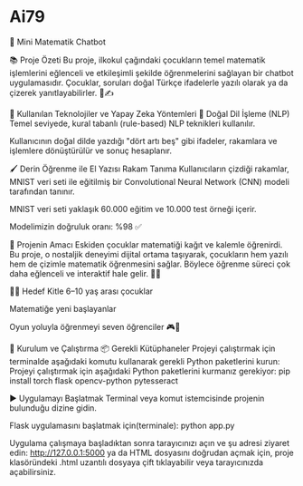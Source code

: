# Ai79
🎉 Mini Matematik Chatbot

📚 Proje Özeti
Bu proje, ilkokul çağındaki çocukların temel matematik işlemlerini eğlenceli ve etkileşimli şekilde öğrenmelerini sağlayan bir chatbot uygulamasıdır.
Çocuklar, soruları doğal Türkçe ifadelerle yazılı olarak ya da çizerek yanıtlayabilirler. 📝✍️

🤖 Kullanılan Teknolojiler ve Yapay Zeka Yöntemleri
💬 Doğal Dil İşleme (NLP)
Temel seviyede, kural tabanlı (rule-based) NLP teknikleri kullanılır.

Kullanıcının doğal dilde yazdığı "dört artı beş" gibi ifadeler, rakamlara ve işlemlere dönüştürülür ve sonuç hesaplanır.

🖌️ Derin Öğrenme ile El Yazısı Rakam Tanıma
Kullanıcıların çizdiği rakamlar, MNIST veri seti ile eğitilmiş bir Convolutional Neural Network (CNN) modeli tarafından tanınır.

MNIST veri seti yaklaşık 60.000 eğitim ve 10.000 test örneği içerir.

Modelimizin doğruluk oranı: %98 ✅

🎯 Projenin Amacı
Eskiden çocuklar matematiği kağıt ve kalemle öğrenirdi. Bu proje, o nostaljik deneyimi dijital ortama taşıyarak, çocukların hem yazılı hem de çizimle matematik öğrenmesini sağlar. Böylece öğrenme süreci çok daha eğlenceli ve interaktif hale gelir. 🎈🎉

👧👦 Hedef Kitle
6–10 yaş arası çocuklar

Matematiğe yeni başlayanlar

Oyun yoluyla öğrenmeyi seven öğrenciler 🎮📖

🚀 Kurulum ve Çalıştırma
📦 Gerekli Kütüphaneler
Projeyi çalıştırmak için terminalde aşağıdaki komutu kullanarak gerekli Python paketlerini kurun:
Projeyi çalıştırmak için aşağıdaki Python paketlerini kurmanız gerekiyor:
pip install torch flask opencv-python pytesseract

▶️ Uygulamayı Başlatmak
Terminal veya komut istemcisinde projenin bulunduğu dizine gidin.

Flask uygulamasını başlatmak için(terminale):
python app.py

Uygulama çalışmaya başladıktan sonra tarayıcınızı açın ve şu adresi ziyaret edin:
http://127.0.0.1:5000 ya da
HTML dosyasını doğrudan açmak için, proje klasöründeki .html uzantılı dosyaya çift tıklayabilir veya tarayıcınızda açabilirsiniz.
